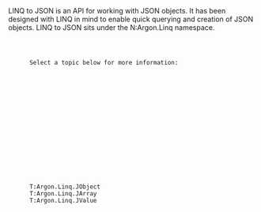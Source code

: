<?xml version="1.0" encoding="utf-8"?>
<topic id="LINQtoJSON" revisionNumber="1">
  <developerConceptualDocument xmlns="http://ddue.schemas.microsoft.com/authoring/2003/5" xmlns:xlink="http://www.w3.org/1999/xlink">
    <introduction>
      <para>LINQ to JSON is an API for working with JSON objects.
      It has been designed with LINQ in mind to enable quick querying
      and creation of JSON objects. LINQ to JSON sits under the
      <codeEntityReference>N:Argon.Linq</codeEntityReference>
      namespace.</para>
<code lang="cs" source="..\Src\Tests\Documentation\LinqToJsonTests.cs" region="LinqToJsonBasic" title="Using LINQ for JSON" />
    </introduction>
<section>
 <title>Topics</title>
<content>
      <para>Select a topic below for more information:</para>
<list class="bullet">
   <listItem>
     <para><link xlink:href="ParsingLINQtoJSON" /></para>
   </listItem>
   <listItem>
     <para><link xlink:href="CreatingLINQtoJSON" /></para>
   </listItem>
   <listItem>
     <para><link xlink:href="QueryingLINQtoJSON" /></para>
   </listItem>
   <listItem>
     <para><link xlink:href="SelectToken" /></para>
   </listItem>
</list>
</content>
</section>
    <relatedTopics>
      <codeEntityReference>T:Argon.Linq.JObject</codeEntityReference>
      <codeEntityReference>T:Argon.Linq.JArray</codeEntityReference>
      <codeEntityReference>T:Argon.Linq.JValue</codeEntityReference>
    </relatedTopics>
  </developerConceptualDocument>
</topic>
